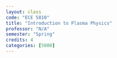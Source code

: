 ```yaml
---
layout: class
code: "ECE 5810"
title: "Introduction to Plasma Physics"
professor: "N/A"
semester: "Spring"
credits: 4
categories: [5000]
---
```

